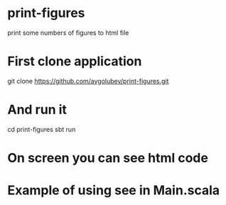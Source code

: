 # print-figures
print some numbers of figures to html file

# First clone application
git clone https://github.com/avgolubev/print-figures.git

# And run it
cd print-figures
sbt run 

# On screen you can see html code

# Example of using see in Main.scala
